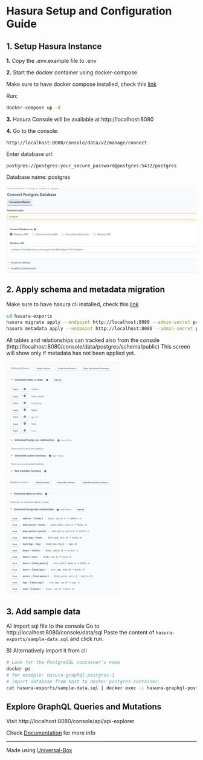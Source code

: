 # Hasura Setup and Configuration Guide

## 1. Setup Hasura Instance

**1.** Copy the .env.example file to .env

**2.** Start the docker container using docker-compose

Make sure to have docker compose installed, check this [link](https://docs.docker.com/compose/install/)

Run:

```sh
docker-compose up -d
```

**3.** Hasura Console will be available at http://localhost:8080

**4.** Go to the console:
```
http://localhost:8080/console/data/v2/manage/connect
```
Enter database url:
```
postgres://postgres:your_secure_password@postgres:5432/postgres
```
Database name: postgres

<img src="assets/db.png" alt="db.png" width="600"/>


## 2. Apply schema and metadata migration

Make sure to have hasura cli installed, check this [link](https://hasura.io/docs/2.0/hasura-cli/install-hasura-cli/)

```sh
cd hasura-exports
hasura migrate apply --endpoint http://localhost:8080 --admin-secret password --database-name postgres
hasura metadata apply --endpoint http://localhost:8080 --admin-secret password --database-name postgres
```

All tables and relationships can tracked also from the console (http://localhost:8080/console/data/postgres/schema/public)
This screen will show only if metadata has not been applied yet.

<img src="assets/import1.png" alt="import1.png" width="300"/>
<img src="assets/import2.png" alt="import2.png" width="300"/>

## 3. Add sample data

A) Import sql file to the console
Go to http://localhost:8080/console/data/sql
Paste the content of `hasura-exports/sample-data.sql` and click run.

B) Alternatively import it from cli
```sh
# Look for the PostgreSQL container's name
docker ps
# for example: hasura-graphql-postgres-1
# import database from host to docker postgres container.
cat hasura-exports/sample-data.sql | docker exec -i hasura-graphql-postgres-1 psql -U postgres -d postgres
```

## Explore GraphQL Queries and Mutations  

Visit http://localhost:8080/console/api/api-explorer

Check [Documentation](./docs.md) for more info

---

Made using [Universal-Box](https://github.com/Abhishek-Mallick/universal-box)
